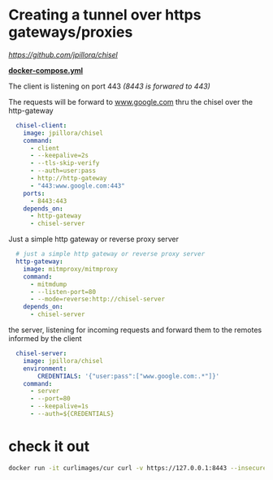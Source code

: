 # Creating a tunnel over https gateways/proxies
_https://github.com/jpillora/chisel_

**[docker-compose.yml](docker-compose.yml)**


The client is listening on port 443  _(8443 is forwared to 443)_

The requests will be forward to www.google.com thru the chisel over the http-gateway
```yaml
  chisel-client:
    image: jpillora/chisel
    command:
      - client
      - --keepalive=2s 
      - --tls-skip-verify
      - --auth=user:pass
      - http://http-gateway 
      - "443:www.google.com:443"
    ports: 
      - 8443:443
    depends_on:
      - http-gateway
      - chisel-server
```

Just a simple http gateway or reverse proxy server

```yaml   
  # just a simple http gateway or reverse proxy server
  http-gateway:
    image: mitmproxy/mitmproxy
    command:
      - mitmdump
      - --listen-port=80
      - --mode=reverse:http://chisel-server
    depends_on:
      - chisel-server
```

the server, listening for incoming requests and forward them to the remotes informed by the client

```yaml      
  chisel-server:
    image: jpillora/chisel
    environment: 
        CREDENTIALS: '{"user:pass":["www.google.com:.*"]}'
    command:
      - server
      - --port=80 
      - --keepalive=1s
      - --auth=${CREDENTIALS}
```

# check it out
```bash
docker run -it curlimages/cur curl -v https://127.0.0.1:8443 --insecure
```
